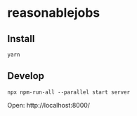 # reasonablejobs

## Install

```
yarn
```

## Develop

```
npx npm-run-all --parallel start server
```

Open: http://localhost:8000/
